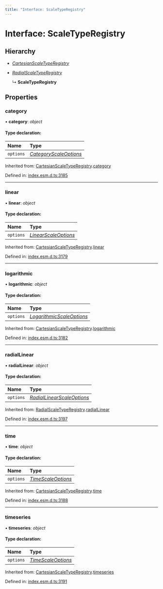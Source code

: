 ```yaml
---
title: "Interface: ScaleTypeRegistry"
---
```


# Interface: ScaleTypeRegistry

## Hierarchy

* [*CartesianScaleTypeRegistry*](cartesianscaletyperegistry.md)

* [*RadialScaleTypeRegistry*](radialscaletyperegistry.md)

  ↳ **ScaleTypeRegistry**

## Properties

### category

• **category**: *object*

#### Type declaration:

Name | Type |
:------ | :------ |
`options` | [*CategoryScaleOptions*](../README.md#categoryscaleoptions) |

Inherited from: [CartesianScaleTypeRegistry](cartesianscaletyperegistry.md).[category](cartesianscaletyperegistry.md#category)

Defined in: [index.esm.d.ts:3185](https://github.com/chartjs/Chart.js/blob/b319f2cf/types/index.esm.d.ts#L3185)

___

### linear

• **linear**: *object*

#### Type declaration:

Name | Type |
:------ | :------ |
`options` | [*LinearScaleOptions*](../README.md#linearscaleoptions) |

Inherited from: [CartesianScaleTypeRegistry](cartesianscaletyperegistry.md).[linear](cartesianscaletyperegistry.md#linear)

Defined in: [index.esm.d.ts:3179](https://github.com/chartjs/Chart.js/blob/b319f2cf/types/index.esm.d.ts#L3179)

___

### logarithmic

• **logarithmic**: *object*

#### Type declaration:

Name | Type |
:------ | :------ |
`options` | [*LogarithmicScaleOptions*](../README.md#logarithmicscaleoptions) |

Inherited from: [CartesianScaleTypeRegistry](cartesianscaletyperegistry.md).[logarithmic](cartesianscaletyperegistry.md#logarithmic)

Defined in: [index.esm.d.ts:3182](https://github.com/chartjs/Chart.js/blob/b319f2cf/types/index.esm.d.ts#L3182)

___

### radialLinear

• **radialLinear**: *object*

#### Type declaration:

Name | Type |
:------ | :------ |
`options` | [*RadialLinearScaleOptions*](../README.md#radiallinearscaleoptions) |

Inherited from: [RadialScaleTypeRegistry](radialscaletyperegistry.md).[radialLinear](radialscaletyperegistry.md#radiallinear)

Defined in: [index.esm.d.ts:3197](https://github.com/chartjs/Chart.js/blob/b319f2cf/types/index.esm.d.ts#L3197)

___

### time

• **time**: *object*

#### Type declaration:

Name | Type |
:------ | :------ |
`options` | [*TimeScaleOptions*](../README.md#timescaleoptions) |

Inherited from: [CartesianScaleTypeRegistry](cartesianscaletyperegistry.md).[time](cartesianscaletyperegistry.md#time)

Defined in: [index.esm.d.ts:3188](https://github.com/chartjs/Chart.js/blob/b319f2cf/types/index.esm.d.ts#L3188)

___

### timeseries

• **timeseries**: *object*

#### Type declaration:

Name | Type |
:------ | :------ |
`options` | [*TimeScaleOptions*](../README.md#timescaleoptions) |

Inherited from: [CartesianScaleTypeRegistry](cartesianscaletyperegistry.md).[timeseries](cartesianscaletyperegistry.md#timeseries)

Defined in: [index.esm.d.ts:3191](https://github.com/chartjs/Chart.js/blob/b319f2cf/types/index.esm.d.ts#L3191)
